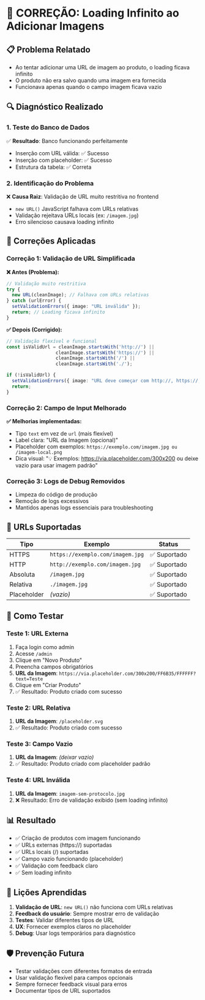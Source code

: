 # 🐛 CORREÇÃO: Loading Infinito ao Adicionar Imagens

## 📋 **Problema Relatado**
- Ao tentar adicionar uma URL de imagem ao produto, o loading ficava infinito
- O produto não era salvo quando uma imagem era fornecida
- Funcionava apenas quando o campo imagem ficava vazio

## 🔍 **Diagnóstico Realizado**

### **1. Teste do Banco de Dados**
✅ **Resultado**: Banco funcionando perfeitamente
- Inserção com URL válida: ✅ Sucesso
- Inserção com placeholder: ✅ Sucesso  
- Estrutura da tabela: ✅ Correta

### **2. Identificação do Problema**
❌ **Causa Raiz**: Validação de URL muito restritiva no frontend
- `new URL()` JavaScript falhava com URLs relativas
- Validação rejeitava URLs locais (ex: `/imagem.jpg`)
- Erro silencioso causava loading infinito

## 🔧 **Correções Aplicadas**

### **Correção 1: Validação de URL Simplificada**

**❌ Antes (Problema):**
```typescript
// Validação muito restritiva
try {
  new URL(cleanImage); // Falhava com URLs relativas
} catch (urlError) {
  setValidationErrors({ image: "URL inválida" });
  return; // Loading ficava infinito
}
```

**✅ Depois (Corrigido):**
```typescript
// Validação flexível e funcional
const isValidUrl = cleanImage.startsWith('http://') || 
                  cleanImage.startsWith('https://') || 
                  cleanImage.startsWith('/') ||
                  cleanImage.startsWith('./');

if (!isValidUrl) {
  setValidationErrors({ image: "URL deve começar com http://, https://, / ou ./" });
  return;
}
```

### **Correção 2: Campo de Input Melhorado**

**✅ Melhorias implementadas:**
- Tipo `text` em vez de `url` (mais flexível)
- Label clara: "URL da Imagem (opcional)"
- Placeholder com exemplos: `https://exemplo.com/imagem.jpg ou /imagem-local.png`
- Dica visual: "💡 Exemplos: https://via.placeholder.com/300x200 ou deixe vazio para usar imagem padrão"

### **Correção 3: Logs de Debug Removidos**
- Limpeza do código de produção
- Remoção de logs excessivos
- Mantidos apenas logs essenciais para troubleshooting

## 🧪 **URLs Suportadas**

| Tipo | Exemplo | Status |
|------|---------|--------|
| HTTPS | `https://exemplo.com/imagem.jpg` | ✅ Suportado |
| HTTP | `http://exemplo.com/imagem.jpg` | ✅ Suportado |
| Absoluta | `/imagem.jpg` | ✅ Suportado |
| Relativa | `./imagem.jpg` | ✅ Suportado |
| Placeholder | *(vazio)* | ✅ Suportado |

## 🎯 **Como Testar**

### **Teste 1: URL Externa**
1. Faça login como admin
2. Acesse `/admin`
3. Clique em "Novo Produto"
4. Preencha campos obrigatórios
5. **URL da Imagem**: `https://via.placeholder.com/300x200/FF6B35/FFFFFF?text=Teste`
6. Clique em "Criar Produto"
7. ✅ Resultado: Produto criado com sucesso

### **Teste 2: URL Relativa**
1. **URL da Imagem**: `/placeholder.svg`
2. ✅ Resultado: Produto criado com sucesso

### **Teste 3: Campo Vazio**
1. **URL da Imagem**: *(deixar vazio)*
2. ✅ Resultado: Produto criado com placeholder padrão

### **Teste 4: URL Inválida**
1. **URL da Imagem**: `imagem-sem-protocolo.jpg`
2. ❌ Resultado: Erro de validação exibido (sem loading infinito)

## 📊 **Resultado**

- ✅ Criação de produtos com imagem funcionando
- ✅ URLs externas (https://) suportadas
- ✅ URLs locais (/) suportadas  
- ✅ Campo vazio funcionando (placeholder)
- ✅ Validação com feedback claro
- ✅ Sem loading infinito

## 🔮 **Lições Aprendidas**

1. **Validação de URL**: `new URL()` não funciona com URLs relativas
2. **Feedback do usuário**: Sempre mostrar erro de validação
3. **Testes**: Validar diferentes tipos de URL
4. **UX**: Fornecer exemplos claros no placeholder
5. **Debug**: Usar logs temporários para diagnóstico

## 🛡️ **Prevenção Futura**

- Testar validações com diferentes formatos de entrada
- Usar validação flexível para campos opcionais
- Sempre fornecer feedback visual para erros
- Documentar tipos de URL suportados 